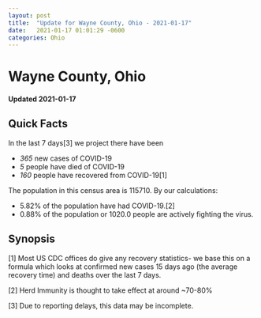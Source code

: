 ```yaml
---
layout: post
title:  "Update for Wayne County, Ohio - 2021-01-17"
date:   2021-01-17 01:01:29 -0600
categories: Ohio
---
```


# Wayne County, Ohio
#### Updated 2021-01-17

## Quick Facts

In the last 7 days[3] we project there have been
- *365* new cases of COVID-19
- *5* people have died of COVID-19
- *160* people have recovered from COVID-19[1]

The population in this census area is 115710. By our calculations:
- 5.82% of the population have had COVID-19.[2]
- 0.88% of the population or 1020.0 people are actively fighting the virus.

## Synopsis




[1] Most US CDC offices do give any recovery statistics- we base this on a formula which looks at confirmed new cases
15 days ago (the average recovery time) and deaths over the last 7 days.

[2] Herd Immunity is thought to take effect at around ~70-80%

[3] Due to reporting delays, this data may be incomplete.
 
    